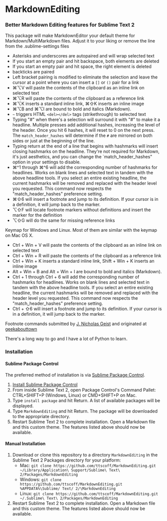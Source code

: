 # MarkdownEditing

### Better Markdown Editing features for Sublime Text 2

This package will make MarkdownEditor your default theme for Markdown/MultiMarkdown files. Adjust it to your liking or remove the line from the .sublime-settings files


* Asterisks and underscores are autopaired and will wrap selected text
* If you start an empty pair and hit backspace, both elements are deleted
* If you start an empty pair and hit space, the right element is deleted
* backticks are paired
* Left bracket pairing is modified to eliminate the selection and leave the cursor at a point where you can insert a `[]` or `()` pair for a link
* ⌘⌥V will paste the contents of the clipboard as an inline link on selected text
* ⌘⌥R will paste the contents of the clipboard as a reference link
* ⌘⌥K inserts a standard inline link, ⌘⇧K inserts an inline image
* ⌘⌥B and ⌘⌥I are bound to bold and italics (Markdown).
* `~` triggers HTML `<del></del>` tags (strikethrough) to selected text
* Typing "#" when there's a selection will surround it with "#" to make it a headline. Multiple presses add additional hashes, increasing the level of the header. Once you hit 6 hashes, it will reset to 0 on the next press. The `match_header_hashes` will determine if the `#` are mirrored on both sides or just at the beginning of the line.
* Typing return at the end of a line that begins with hashmarks will insert closing hashmarks on the headline. They're not required for Markdown, it's just aesthetics, and you can change the `match_header_hashes" option in your settings to disable.
* ⌘^1 through ⌘^6 will add the corresponding number of hashmarks for headlines. Works on blank lines and selected text in tandem with the above headline tools. If you select an entire existing headline, the current hashmarks will be removed and replaced with the header level you requested. This command now respects the "match\_header\_hashes" preference setting.
* ⌘⇧6 will insert a footnote and jump to its definition. If your cursor is in a definition, it will jump back to the marker.
* ⌥⇧F will locate footnote markers without definitions and insert the marker for the definition
* ⌥⇧G will do the same for missing reference links

Keymap for Windows and Linux. Most of them are similar with the keymap on Mac OS X.

* Ctrl + Win + V will paste the contents of the clipboard as an inline link on selected text
* Ctrl + Win + R will paste the contents of the clipboard as a reference link
* Ctrl + Win + K inserts a standard inline link, Shift + Win + K inserts an inline image
* Alt + Win + B and Alt + Win + I are bound to bold and italics (Markdown).
* Ctrl + 1 through Ctrl + 6 will add the corresponding number of hashmarks for headlines. Works on blank lines and selected text in tandem with the above headline tools. If you select an entire existing headline, the current hashmarks will be removed and replaced with the header level you requested. This command now respects the "match\_header\_hashes" preference setting.
* Ctrl + ⇧6 will insert a footnote and jump to its definition. If your cursor is in a definition, it will jump back to the marker.

Footnote commands submitted by [J. Nicholas Geist](https://github.com/jngeist) and originated at [geekabouttown](http://geekabouttown.com/posts/sublime-text-2-markdown-footnote-goodness)

There's a long way to go and I have a lot of Python to learn.

### Installation

#### Sublime Package Control

The preferred method of installation is via [Sublime Package Control](http://wbond.net/sublime_packages/package_control).

1. [Install Sublime Package Control](http://wbond.net/sublime_packages/package_control/installation)
2. From inside Sublime Text 2, open Package Control's Command Pallet: CTRL+SHIFT+P (Windows, Linux) or CMD+SHIFT+P on Mac.
3. Type `install package` and hit Return. A list of available packages will be displayed.
4. Type `MarkdownEditing` and hit Return. The package will be downloaded to the appropriate directory.
5. Restart Sublime Text 2 to complete installation. Open a Markdown file and this custom theme. The features listed above should now be available.

#### Manual Installation

1. Download or clone this repository to a directory `MarkdownEditing` in the Sublime Text 2 Packages directory for your platform:
    * Mac: `git clone https://github.com/ttscoff/MarkdownEditing.git ~/Library/Application\ Support/Sublime\ Text\ 2/Packages/MarkdownEditing`
    * Windows: `git clone https://github.com/ttscoff/MarkdownEditing.git %APPDATA%\Sublime/ Text/ 2/\MarkdownEditing`
    * Linux: `git clone https://github.com/ttscoff/MarkdownEditing.git ~/.Sublime\ Text\ 2/Packages/MarkdownEditing`
2. Restart Sublime Text 2 to complete installation. Open a Markdown file and this custom theme. The features listed above should now be available.
